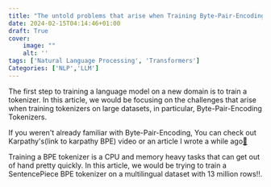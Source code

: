 ```yaml
---
title: "The untold problems that arise when Training Byte-Pair-Encoding Tokenizers on large datasets"
date: 2024-02-15T04:14:46+01:00
draft: True 
cover:
    image: ""
    alt: ''
tags: ['Natural Language Processing', 'Transformers']
Categories: ['NLP','LLM']
---
```



The first step to training a language model on a new domain is to train a tokenizer. In this article, we would be focusing on the challenges that arise when training tokenizers on large datasets, in particular, Byte-Pair-Encoding Tokenizers. 

If you weren't already familiar with Byte-Pair-Encoding, You can check out Karpathy's(link to karpathy BPE) video or an article I wrote a while ago[👀](https://damilojohn.github.io/posts/BPE)


Training a BPE tokenizer is a CPU and memory heavy tasks that can get out of hand pretty quickly. In this article, we would be trying to train a SentencePiece BPE tokenizer on a multilingual dataset with 13 million rows!!.

